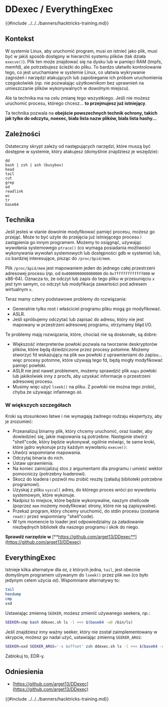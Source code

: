 # DDexec / EverythingExec

{{#include ../../../banners/hacktricks-training.md}}

## Kontekst

W systemie Linux, aby uruchomić program, musi on istnieć jako plik, musi być w jakiś sposób dostępny w hierarchii systemu plików (tak działa `execve()`). Plik ten może znajdować się na dysku lub w pamięci RAM (tmpfs, memfd), ale potrzebujesz ścieżki do pliku. To bardzo ułatwiło kontrolowanie tego, co jest uruchamiane w systemie Linux, co ułatwia wykrywanie zagrożeń i narzędzi atakujących lub zapobieganie ich próbom uruchomienia czegokolwiek (_np._ nie pozwalając użytkownikom bez uprawnień na umieszczanie plików wykonywalnych w dowolnym miejscu).

Ale ta technika ma na celu zmianę tego wszystkiego. Jeśli nie możesz uruchomić procesu, którego chcesz... **to przejmujesz już istniejący**.

Ta technika pozwala na **obejście powszechnych technik ochrony, takich jak tylko do odczytu, noexec, biała lista nazw plików, biała lista hashy...**

## Zależności

Ostateczny skrypt zależy od następujących narzędzi, które muszą być dostępne w systemie, który atakujesz (domyślnie znajdziesz je wszędzie):
```
dd
bash | zsh | ash (busybox)
head
tail
cut
grep
od
readlink
wc
tr
base64
```
## Technika

Jeśli jesteś w stanie dowolnie modyfikować pamięć procesu, możesz go przejąć. Może to być użyte do przejęcia już istniejącego procesu i zastąpienia go innym programem. Możemy to osiągnąć, używając wywołania systemowego `ptrace()` (co wymaga posiadania możliwości wykonywania wywołań systemowych lub dostępności gdb w systemie) lub, co bardziej interesujące, pisząc do `/proc/$pid/mem`.

Plik `/proc/$pid/mem` jest mapowaniem jeden do jednego całej przestrzeni adresowej procesu (_np._ od `0x0000000000000000` do `0x7ffffffffffff000` w x86-64). Oznacza to, że odczyt lub zapis do tego pliku w przesunięciu `x` jest tym samym, co odczyt lub modyfikacja zawartości pod adresem wirtualnym `x`.

Teraz mamy cztery podstawowe problemy do rozwiązania:

- Generalnie tylko root i właściciel programu pliku mogą go modyfikować.
- ASLR.
- Jeśli spróbujemy odczytać lub zapisać do adresu, który nie jest mapowany w przestrzeni adresowej programu, otrzymamy błąd I/O.

Te problemy mają rozwiązania, które, chociaż nie są doskonałe, są dobre:

- Większość interpreterów powłoki pozwala na tworzenie deskryptorów plików, które będą dziedziczone przez procesy potomne. Możemy stworzyć fd wskazujący na plik `mem` powłoki z uprawnieniami do zapisu... więc procesy potomne, które używają tego fd, będą mogły modyfikować pamięć powłoki.
- ASLR nie jest nawet problemem, możemy sprawdzić plik `maps` powłoki lub jakikolwiek inny z procfs, aby uzyskać informacje o przestrzeni adresowej procesu.
- Musimy więc użyć `lseek()` na pliku. Z powłoki nie można tego zrobić, chyba że używając infamnego `dd`.

### W większych szczegółach

Kroki są stosunkowo łatwe i nie wymagają żadnego rodzaju ekspertyzy, aby je zrozumieć:

- Przeanalizuj binarny plik, który chcemy uruchomić, oraz loader, aby dowiedzieć się, jakie mapowania są potrzebne. Następnie stwórz "shell"code, który będzie wykonywał, ogólnie mówiąc, te same kroki, które jądro wykonuje przy każdym wywołaniu `execve()`:
- Utwórz wspomniane mapowania.
- Odczytaj binaria do nich.
- Ustaw uprawnienia.
- Na koniec zainicjalizuj stos z argumentami dla programu i umieść wektor pomocniczy (potrzebny loaderowi).
- Skocz do loadera i pozwól mu zrobić resztę (załaduj biblioteki potrzebne programowi).
- Uzyskaj z pliku `syscall` adres, do którego proces wróci po wywołaniu systemowym, które wykonuje.
- Nadpisz to miejsce, które będzie wykonywalne, naszym shellcode (poprzez `mem` możemy modyfikować strony, które nie są zapisywalne).
- Przekaż program, który chcemy uruchomić, do stdin procesu (zostanie `read()` przez wspomniany "shell"code).
- W tym momencie to loader jest odpowiedzialny za załadowanie niezbędnych bibliotek dla naszego programu i skok do niego.

**Sprawdź narzędzie w** [**https://github.com/arget13/DDexec**](https://github.com/arget13/DDexec)

## EverythingExec

Istnieje kilka alternatyw dla `dd`, z których jedna, `tail`, jest obecnie domyślnym programem używanym do `lseek()` przez plik `mem` (co było jedynym celem użycia `dd`). Wspomniane alternatywy to:
```bash
tail
hexdump
cmp
xxd
```
Ustawiając zmienną `SEEKER`, możesz zmienić używanego seekera, _np._:
```bash
SEEKER=cmp bash ddexec.sh ls -l <<< $(base64 -w0 /bin/ls)
```
Jeśli znajdziesz inny ważny seeker, który nie został zaimplementowany w skrypcie, możesz go nadal użyć, ustawiając zmienną `SEEKER_ARGS`:
```bash
SEEKER=xxd SEEKER_ARGS='-s $offset' zsh ddexec.sh ls -l <<< $(base64 -w0 /bin/ls)
```
Zablokuj to, EDR-y.

## Odniesienia

- [https://github.com/arget13/DDexec](https://github.com/arget13/DDexec)

{{#include ../../../banners/hacktricks-training.md}}
